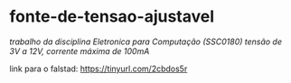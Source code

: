 # fonte-de-tensao-ajustavel
*trabalho da disciplina Eletronica para Computação (SSC0180)* 
*tensão de 3V a 12V, corrente máxima de 100mA*


link para o falstad: https://tinyurl.com/2cbdos5r
